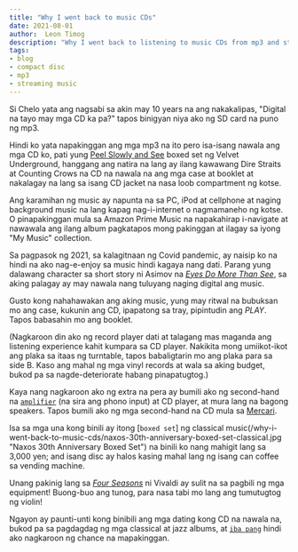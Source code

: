 ```yaml
---
title: "Why I went back to music CDs"
date: 2021-08-01
author:  Leon Timog
description: "Why I went back to listening to music CDs from mp3 and streaming"
tags:
- blog
- compact disc
- mp3
- streaming music
---
```

Si Chelo yata ang nagsabi sa akin may 10 years na ang nakakalipas, "Digital na tayo may mga CD ka pa?" tapos binigyan niya ako ng SD card na puno ng mp3.

Hindi ko yata napakinggan ang mga mp3 na ito pero isa-isang nawala ang mga CD ko, pati yung [Peel Slowly and See](https://en.wikipedia.org/wiki/Peel_Slowly_and_See) boxed set ng Velvet Underground, hanggang ang natira na lang ay ilang kawawang Dire Straits at Counting Crows na CD na nawala na ang mga case at booklet at nakalagay na lang sa isang CD jacket na nasa loob compartment ng kotse.

Ang karamihan ng music ay napunta na sa PC, iPod at cellphone at naging background music na lang kapag nag-i-internet o nagmamaneho ng kotse. O pinapakinggan mula sa Amazon Prime Music na napakahirap i-navigate at nawawala ang ilang album pagkatapos mong pakinggan at ilagay sa iyong "My Music" collection.

Sa pagpasok ng 2021, sa kalagitnaan ng Covid pandemic, ay naisip ko na hindi na ako nag-e-enjoy sa music hindi kagaya nang dati. Parang yung dalawang character sa short story ni Asimov na *[Eyes Do More Than See](http://graphics.stanford.edu/~tolis/toli/other/eyes.html)*, sa aking palagay ay may nawala nang tuluyang naging digital ang music. 

Gusto kong nahahawakan ang aking music, yung may ritwal na bubuksan mo ang case, kukunin ang CD, ipapatong sa tray, pipintudin ang *PLAY*. Tapos babasahin mo ang booklet.

(Nagkaroon din ako ng record player dati at talagang mas maganda ang listening experience kahit kumpara sa CD player. Nakikita mong umiikot-ikot ang plaka sa itaas ng turntable, tapos babaligtarin mo ang plaka para sa side B. Kaso ang mahal ng mga vinyl records at wala sa aking budget, bukod pa sa nagde-deteriorate habang pinapatugtog.)

Kaya nang nagkaroon ako ng extra na pera ay bumili ako ng second-hand na [`amplifier`](/why-i-went-back-to-music-cds/victor-stereo-amplifier.jpg "Old Victor stereo amplifier") (na sira ang phono input) at CD player, at mura lang na bagong speakers. Tapos bumili ako ng mga second-hand na CD mula sa [Mercari](https://www.mercari.com/jp/).

Isa sa mga una kong binili ay itong [`boxed set`] ng classical music(/why-i-went-back-to-music-cds/naxos-30th-anniversary-boxed-set-classical.jpg "Naxos 30th Anniversary Boxed Set") na binili ko nang mahigit lang sa 3,000 yen; and isang disc ay halos kasing mahal lang ng isang can coffee sa vending machine.

Unang pakinig lang sa *[Four Seasons](https://en.wikipedia.org/wiki/The_Four_Seasons_(Vivaldi))* ni Vivaldi ay sulit na sa pagbili ng mga equipment! Buong-buo ang tunog, para nasa tabi mo lang ang tumutugtog ng violin!

Ngayon ay paunti-unti kong binibili ang mga dating kong CD na nawala na, bukod pa sa pagdagdag ng mga classical at jazz albums, at [`iba pang`](/why-i-went-back-to-music-cds/in-the-court-of-the-crimson-king.jpg "In the Court of the Crimson King CD") hindi ako nagkaroon ng chance na mapakinggan.